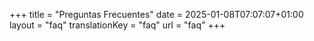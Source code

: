 +++
title = "Preguntas Frecuentes"
date = 2025-01-08T07:07:07+01:00
layout = "faq"
translationKey = "faq"
url = "faq"
+++